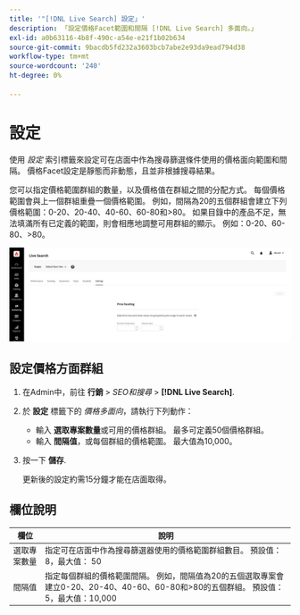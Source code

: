 ```yaml
---
title: '"[!DNL Live Search] 設定」'
description: 「設定價格Facet範圍和間隔 [!DNL Live Search] 多面向。」
exl-id: a0b63116-4b8f-490c-a54e-e21f1b02b634
source-git-commit: 9bacdb5fd232a3603bcb7abe2e93da9ead794d38
workflow-type: tm+mt
source-wordcount: '240'
ht-degree: 0%

---
```


# 設定

使用 *設定* 索引標籤來設定可在店面中作為搜尋篩選條件使用的價格面向範圍和間隔。 價格Facet設定是靜態而非動態，且並非根據搜尋結果。

您可以指定價格範圍群組的數量，以及價格值在群組之間的分配方式。 每個價格範圍會與上一個群組重疊一個價格範圍。 例如，間隔為20的五個群組會建立下列價格範圍：0-20、20-40、40-60、60-80和>80。 如果目錄中的產品不足，無法填滿所有已定義的範圍，則會相應地調整可用群組的顯示。 例如：0-20、60-80、>80。

![設定](assets/settings.png)

## 設定價格方面群組

1. 在Admin中，前往 **行銷** > *SEO和搜尋* > **[!DNL Live Search]**.
1. 於 **設定** 標籤下的 *價格多面向*，請執行下列動作：
   * 輸入 **選取專案數量**&#x200B;或可用的價格群組。 最多可定義50個價格群組。
   * 輸入 **間隔值**，或每個群組的價格範圍。 最大值為10,000。
1. 按一下 **儲存**.

   更新後的設定約需15分鐘才能在店面取得。

## 欄位說明

| 欄位 | 說明 |
|--- |--- |
| 選取專案數量 | 指定可在店面中作為搜尋篩選器使用的價格範圍群組數目。 預設值： 8，最大值： 50 |
| 間隔值 | 指定每個群組的價格範圍間隔。 例如，間隔值為20的五個選取專案會建立0-20、20-40、40-60、60-80和>80的五個群組。 預設值：5，最大值：10,000 |
